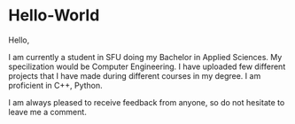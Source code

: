 # Hello-World

Hello, 

I am currently a student in SFU doing my Bachelor in Applied Sciences. My specilization would be Computer Engineering.
I have uploaded few different projects that I have made during different courses in my degree.
I am proficient in C++, Python. 

I am always pleased to receive feedback from anyone, so do not hesitate to leave me a comment.

